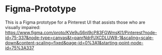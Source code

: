 # Figma-Prototype
This is a Figma prototype for a Pinterest UI that assists those who are visually impaired: 
https://www.figma.com/proto/KVe9uS6nl9cP83FGWmsKl1/Pinterest?node-id=75-337&node-type=canvas&t=panrNdrPJXCDLUW8-1&scaling=scale-down&content-scaling=fixed&page-id=0%3A1&starting-point-node-id=75%3A337

